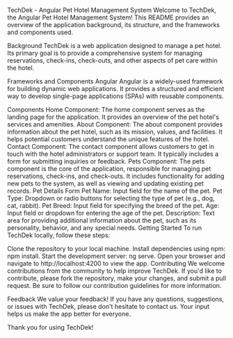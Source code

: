 TechDek - Angular Pet Hotel Management System
Welcome to TechDek, the Angular Pet Hotel Management System! This README provides an overview of the application background, its structure, and the frameworks and components used.

Background
TechDek is a web application designed to manage a pet hotel. Its primary goal is to provide a comprehensive system for managing reservations, check-ins, check-outs, and other aspects of pet care within the hotel.

Frameworks and Components
Angular
Angular is a widely-used framework for building dynamic web applications. It provides a structured and efficient way to develop single-page applications (SPAs) with reusable components.

Components
Home Component: The home component serves as the landing page for the application. It provides an overview of the pet hotel's services and amenities.
About Component: The about component provides information about the pet hotel, such as its mission, values, and facilities. It helps potential customers understand the unique features of the hotel.
Contact Component: The contact component allows customers to get in touch with the hotel administrators or support team. It typically includes a form for submitting inquiries or feedback.
Pets Component: The pets component is the core of the application, responsible for managing pet reservations, check-ins, and check-outs. It includes functionality for adding new pets to the system, as well as viewing and updating existing pet records.
Pet Details Form
Pet Name: Input field for the name of the pet.
Pet Type: Dropdown or radio buttons for selecting the type of pet (e.g., dog, cat, rabbit).
Pet Breed: Input field for specifying the breed of the pet.
Age: Input field or dropdown for entering the age of the pet.
Description: Text area for providing additional information about the pet, such as its personality, behavior, and any special needs.
Getting Started
To run TechDek locally, follow these steps:

Clone the repository to your local machine.
Install dependencies using npm: npm install.
Start the development server: ng serve.
Open your browser and navigate to http://localhost:4200 to view the app.
Contributing
We welcome contributions from the community to help improve TechDek. If you'd like to contribute, please fork the repository, make your changes, and submit a pull request. Be sure to follow our contribution guidelines for more information.

Feedback
We value your feedback! If you have any questions, suggestions, or issues with TechDek, please don't hesitate to contact us. Your input helps us make the app better for everyone.

Thank you for using TechDek!
